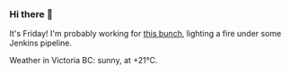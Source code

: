 ### Hi there :wave:

It's Friday! I'm probably working for [this bunch](https://github.com/kohofinancial), lighting a fire under some Jenkins pipeline.

Weather in Victoria BC: sunny, at +21°C.
